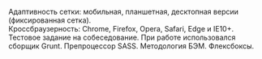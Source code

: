 Адаптивность сетки: мобильная, планшетная, десктопная версии (фиксированная сетка). <br>
Кроссбраузерность: Chrome, Firefox, Opera, Safari, Edge и IE10+. <br>
Тестовое задание на собеседование. При работе использовался сборщик Grunt. Препроцессор SASS. Методология БЭМ. Флексбоксы.
